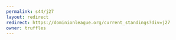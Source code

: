 ```yaml
---
permalink: s44/j27
layout: redirect
redirect: https://dominionleague.org/current_standings?div=j27
owner: truffles
---
```

